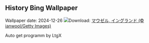 ## History Bing Wallpaper
Wallpaper date: 2024-12-26
![](https://www.bing.com/th?id=OHR.MouseholeXmas_JA-JP0779815955_UHD.jpg&w=1000)Download: [マウゼル, イングランド (© ianwool/Getty Images)](https://www.bing.com/th?id=OHR.MouseholeXmas_JA-JP0779815955_UHD.jpg)

Auto get programm by LtgX
